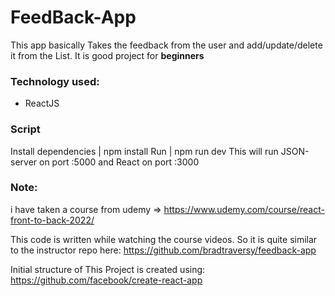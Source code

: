 # FeedBack-App

This app basically Takes the feedback from the user and add/update/delete it from the List. It is good project for **beginners**

### Technology used:
 - ReactJS

### Script
Install dependencies
| npm install
Run
| npm run dev
This will run JSON-server on port :5000 and React on port :3000


### Note:
i have taken a course from udemy => https://www.udemy.com/course/react-front-to-back-2022/

This code is written while watching the course videos. So it is quite similar to the instructor repo here:
https://github.com/bradtraversy/feedback-app

Initial structure of This Project is created using:
https://github.com/facebook/create-react-app